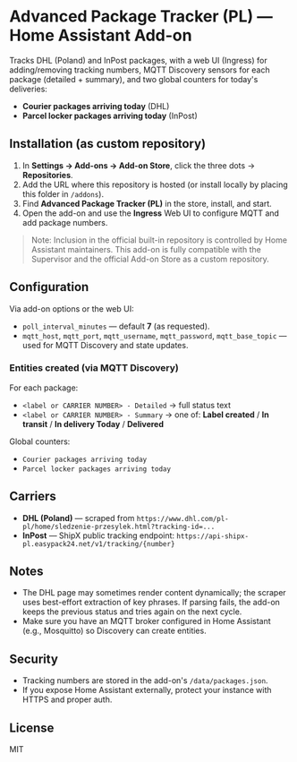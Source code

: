 # Advanced Package Tracker (PL) — Home Assistant Add-on

Tracks DHL (Poland) and InPost packages, with a web UI (Ingress) for adding/removing tracking numbers,
MQTT Discovery sensors for each package (detailed + summary), and two global counters for today's deliveries:
- **Courier packages arriving today** (DHL)
- **Parcel locker packages arriving today** (InPost)

## Installation (as custom repository)
1. In **Settings → Add-ons → Add-on Store**, click the three dots → **Repositories**.
2. Add the URL where this repository is hosted (or install locally by placing this folder in `/addons`).
3. Find **Advanced Package Tracker (PL)** in the store, install, and start.
4. Open the add-on and use the **Ingress** Web UI to configure MQTT and add package numbers.

> Note: Inclusion in the official built-in repository is controlled by Home Assistant maintainers. This add-on is fully compatible with the Supervisor and the official Add-on Store as a custom repository.

## Configuration
Via add-on options or the web UI:
- `poll_interval_minutes` — default **7** (as requested).
- `mqtt_host`, `mqtt_port`, `mqtt_username`, `mqtt_password`, `mqtt_base_topic` — used for MQTT Discovery and state updates.

### Entities created (via MQTT Discovery)
For each package:
- `<label or CARRIER NUMBER> - Detailed` → full status text
- `<label or CARRIER NUMBER> - Summary` → one of: **Label created** / **In transit** / **In delivery Today** / **Delivered**

Global counters:
- `Courier packages arriving today`
- `Parcel locker packages arriving today`

## Carriers
- **DHL (Poland)** — scraped from `https://www.dhl.com/pl-pl/home/sledzenie-przesylek.html?tracking-id=...`
- **InPost** — ShipX public tracking endpoint: `https://api-shipx-pl.easypack24.net/v1/tracking/{number}`

## Notes
- The DHL page may sometimes render content dynamically; the scraper uses best-effort extraction of key phrases.
  If parsing fails, the add-on keeps the previous status and tries again on the next cycle.
- Make sure you have an MQTT broker configured in Home Assistant (e.g., Mosquitto) so Discovery can create entities.

## Security
- Tracking numbers are stored in the add-on's `/data/packages.json`.
- If you expose Home Assistant externally, protect your instance with HTTPS and proper auth.

## License
MIT
